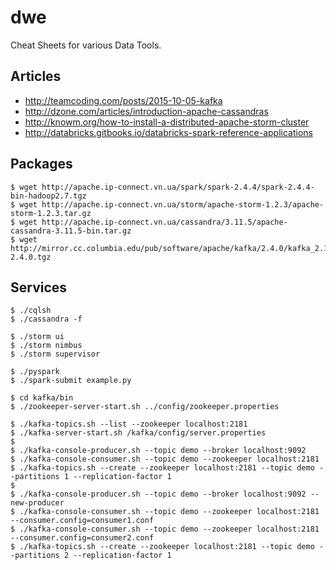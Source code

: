 # dwe

Cheat Sheets for various Data Tools.

## Articles
- http://teamcoding.com/posts/2015-10-05-kafka
- http://dzone.com/articles/introduction-apache-cassandras
- http://knowm.org/how-to-install-a-distributed-apache-storm-cluster
- http://databricks.gitbooks.io/databricks-spark-reference-applications

## Packages
```
$ wget http://apache.ip-connect.vn.ua/spark/spark-2.4.4/spark-2.4.4-bin-hadoop2.7.tgz
$ wget http://apache.ip-connect.vn.ua/storm/apache-storm-1.2.3/apache-storm-1.2.3.tar.gz
$ wget http://apache.ip-connect.vn.ua/cassandra/3.11.5/apache-cassandra-3.11.5-bin.tar.gz
$ wget http://mirror.cc.columbia.edu/pub/software/apache/kafka/2.4.0/kafka_2.11-2.4.0.tgz
```

## Services
```
$ ./cqlsh
$ ./cassandra -f
```
```
$ ./storm ui
$ ./storm nimbus
$ ./storm supervisor
```
```
$ ./pyspark
$ ./spark-submit example.py
```
```
$ cd kafka/bin
$ ./zookeeper-server-start.sh ../config/zookeeper.properties
```
```
$ ./kafka-topics.sh --list --zookeeper localhost:2181
$ ./kafka-server-start.sh /kafka/config/server.properties
$
$ ./kafka-console-producer.sh --topic demo --broker localhost:9092
$ ./kafka-console-consumer.sh --topic demo --zookeeper localhost:2181
$ ./kafka-topics.sh --create --zookeeper localhost:2181 --topic demo --partitions 1 --replication-factor 1
$
$ ./kafka-console-producer.sh --topic demo --broker localhost:9092 --new-producer
$ ./kafka-console-consumer.sh --topic demo --zookeeper localhost:2181 --consumer.config=consumer1.conf
$ ./kafka-console-consumer.sh --topic demo --zookeeper localhost:2181 --consumer.config=consumer2.conf
$ ./kafka-topics.sh --create --zookeeper localhost:2181 --topic demo --partitions 2 --replication-factor 1
```
